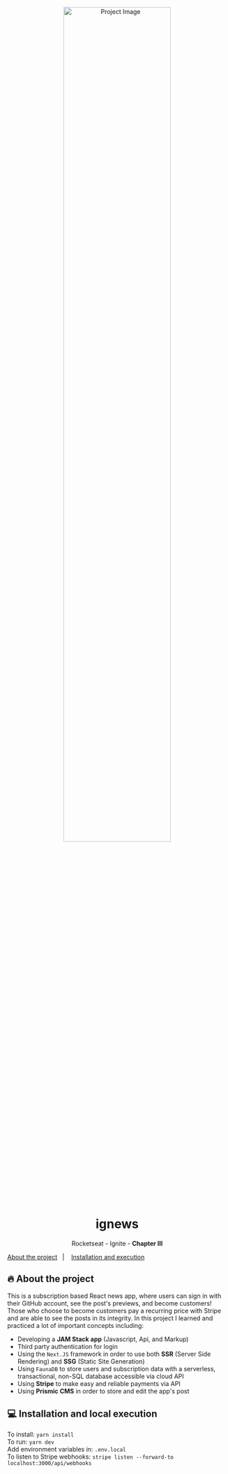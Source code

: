 <p align="center">
    <img width="70%" src="https://imgur.com/fKNR6oI.png" alt="Project Image"/>
</p>

<h1 align="center">ignews</h1>

<p align="center">
  <p align="center">Rocketseat - Ignite - <strong>Chapter III</strong></p>
  <a href="#-about-the-project">About the project</a>&nbsp;&nbsp;&nbsp;|&nbsp;&nbsp;&nbsp;
  <a href="#-installation-and-execution">Installation and execution</a>
</p>

## 🔥 About the project
This is a subscription based React news app, where users can sign in with their GitHub account, see the post's previews, and become customers! Those who choose to become customers pay a recurring price with Stripe and are able to see the posts in its integrity. In this project I learned and practiced a lot of important concepts including: 
- Developing a **JAM Stack app** (Javascript, Api, and Markup)
- Third party authentication for login
- Using the `Next.JS` framework in order to use both **SSR** (Server Side Rendering) and **SSG** (Static Site Generation)
- Using `FaunaDB` to store users and subscription data with a serverless, transactional, non-SQL database accessible via cloud API
- Using **Stripe** to make easy and reliable payments via API
- Using **Prismic CMS** in order to store and edit the app's post


## 💻 Installation and local execution
To install: `yarn install`<br>
To run: `yarn dev`<br>
Add environment variables in: `.env.local`<br>
To listen to Stripe webhooks: `stripe listen --forward-to localhost:3000/api/webhooks`
